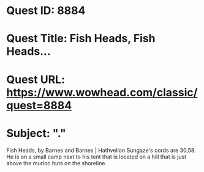 # Quest ID: 8884
# Quest Title: Fish Heads, Fish Heads...
# Quest URL: https://www.wowhead.com/classic/quest=8884
# Subject: "."
Fish Heads, by Barnes and Barnes | Hathvelion Sungaze's cords are 30,58. He is on a small camp next to his tent that is located on a hill that is just above the murloc huts on the shoreline.